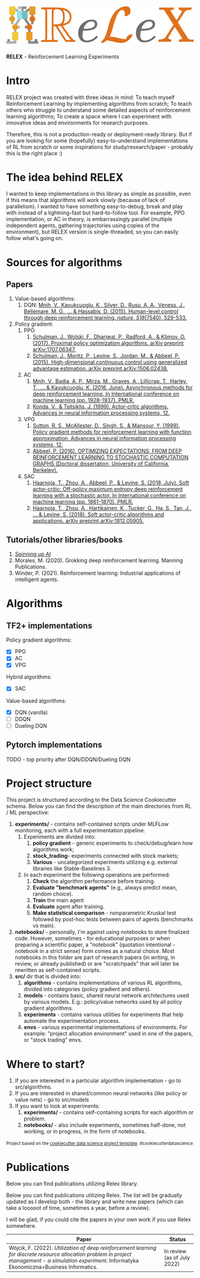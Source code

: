 ![relex logo](relex_logo.svg)
==============================
**RELEX** - Reinforcement Learning Experiments

# Intro

RELEX project was created with three ideas in mind:
To teach myself Reinforcement Learning by implementing algorithms from scratch;
To teach others who struggle to understand some detailed aspects of reinforcement learning algorithms;
To create a space where I can experiment with innovative ideas and environments for research purposes.

Therefore, this is not a production-ready or deployment-ready library. But if you are looking for some (hopefully) easy-to-understand implementations of RL from scratch or some inspirations for study/research/paper - probably this is the right place :)

# The idea behind RELEX

I wanted to keep implementations in this library as simple as possible, even if this means that algorithms will work slowly (because of lack of parallelism). I wanted to have something easy-to-debug, break and play with instead of a lightning-fast but hard-to-follow tool.
For example, PPO implementation, or AC in theory, is embarrassingly parallel (multiple independent agents, gathering trajectories using copies of the environment), but RELEX version is single-threaded, so you can easily follow what's going on.

# Sources for algorithms

## Papers

1. Value-based algorithms:
   1. DQN: [Mnih, V., Kavukcuoglu, K., Silver, D., Rusu, A. A., Veness, J., Bellemare, M. G., ... & Hassabis, D. (2015). Human-level control through deep reinforcement learning. _nature_, _518_(7540), 529-533.](https://daiwk.github.io/assets/dqn.pdf)
2. Policy gradient:
   1. PPO
      1. [Schulman, J., Wolski, F., Dhariwal, P., Radford, A., & Klimov, O. (2017). Proximal policy optimization algorithms. arXiv preprint arXiv:1707.06347.](https://arxiv.org/pdf/1707.06347.pdf)
      2. [Schulman, J., Moritz, P., Levine, S., Jordan, M., & Abbeel, P. (2015). High-dimensional continuous control using generalized advantage estimation. arXiv preprint arXiv:1506.02438.](https://arxiv.org/abs/1506.02438)
   2. AC
      1. [Mnih, V., Badia, A. P., Mirza, M., Graves, A., Lillicrap, T., Harley, T., ... & Kavukcuoglu, K. (2016, June). Asynchronous methods for deep reinforcement learning. In International conference on machine learning (pp. 1928-1937). PMLR.](https://arxiv.org/pdf/1602.01783.pdf)
      2. [Konda, V., & Tsitsiklis, J. (1999). Actor-critic algorithms. Advances in neural information processing systems, 12.](https://proceedings.neurips.cc/paper/1999/file/6449f44a102fde848669bdd9eb6b76fa-Paper.pdf)
   3. VPG
      1. [Sutton, R. S., McAllester, D., Singh, S., & Mansour, Y. (1999). Policy gradient methods for reinforcement learning with function approximation. Advances in neural information processing systems, 12.](https://proceedings.neurips.cc/paper/1999/file/464d828b85b0bed98e80ade0a5c43b0f-Paper.pdf)
      2. [Abbeel, P. (2016). OPTIMIZING EXPECTATIONS: FROM DEEP REINFORCEMENT LEARNING TO STOCHASTIC COMPUTATION GRAPHS (Doctoral dissertation, University of California, Berkeley).](http://joschu.net/docs/thesis.pdf)
   4. SAC
      1. [Haarnoja, T., Zhou, A., Abbeel, P., & Levine, S. (2018, July). Soft actor-critic: Off-policy maximum entropy deep reinforcement learning with a stochastic actor. In International conference on machine learning (pp. 1861-1870). PMLR.](https://arxiv.org/abs/1801.01290)
      2. [Haarnoja, T., Zhou, A., Hartikainen, K., Tucker, G., Ha, S., Tan, J., ... & Levine, S. (2018). Soft actor-critic algorithms and applications. arXiv preprint arXiv:1812.05905.](https://arxiv.org/abs/1812.05905)

## Tutorials/other libraries/books

1. [Spinning up AI](https://spinningup.openai.com/en/latest/index.html)
2. Morales, M. (2020). Grokking deep reinforcement learning. Manning Publications.
3. Winder, P. (2021). Reinforcement learning: Industrial applications of intelligent agents.

# Algorithms

## TF2+ implementations

Policy gradient algorithms:
- [x] PPO
- [x] AC
- [x] VPG

Hybrid algorithms:
- [x] SAC

Value-based algorithms:
- [x] DQN (vanilla)
- [ ] DDQN
- [ ] Dueling DQN

## Pytorch implementations

TODO - top priority after DQN/DDQN/Dueling DQN

# Project structure

This project is structured according to the Data Science Cookiecutter schema. Below you can find the description of the main directories from RL / ML perspective:

1. **experiments/** - contains self-contained scripts under MLFLow monitoring, each with a full experimentation pipeline.
   1. Experiments are divided into:
      1. **policy gradient** - generic experiments to check/debug/learn how algorithms work; 
      2. **stock_trading**- experiments connected with stock markets; 
      3. **Various** - uncategorized experiments utilizing e.g. external libraries like Stable-Baselines 3.
   2. In each experiment the following operations are performed:
         1. **Check** the algorithm performance before training.
         2. **Evaluate "benchmark agents"** (e.g., always predict mean, random choice). 
         3. **Train** the main agent 
         4. **Evaluate** agent after training. 
         5. **Make statistical comparison** - nonparametric Kruskal test followed by post-hoc tests between pairs of agents (benchmarks vs main).
2. **notebooks/** - personally, I'm against using notebooks to store finalized code. However, sometimes - for educational purposes or when preparing a scientific paper, a "notebook" (quotation intentional - notebook in a strict sense) form comes as a natural choice. Most notebooks in this folder are part of research papers (in writing, in review, or already published) or are "scratchpads" that will later be rewritten as self-contained scripts.
3. **src/** dir that is divided into:
   1. **algorithms** - contains implementations of various RL algorithms, divided into categories (policy gradient and others).
   2. **models** - contains basic, shared neural network architectures used by various models. E.g.: policy/value networks used by all policy gradient algorithms.
   3. **experiments** - contains various utilities for experiments that help automate the experimentation process.
   4. **envs** - various experimental implementations of environments. For example: "project allocation environment" used in one of the papers, or "stock trading" envs.

# Where to start?

1. If you are interested in a particular algorithm implementation - go to src/algorithms.
2. If you are interested in shared/common neural networks (like policy or value nets) - go to src/models
3. If you want to look at experiments:
   1. **experiments/** - contains self-containing scripts for each algorithm or problem. 
   2. **notebooks/** - also include experiments, sometimes half-done, not working, or in progress, in the form of notebooks.

<p><small>Project based on the <a target="_blank" href="https://drivendata.github.io/cookiecutter-data-science/">cookiecutter data science project template</a>. #cookiecutterdatascience</small></p>

# Publications

Below you can find publications utilizing Relex library.

Below you can find publications utilizing Relex. The list will be gradually updated as I develop both - the library and write new papers (which can take a looooot of time, sometimes a year, before a review). 

I will be glad, if you could cite the papers in your own work if you use Relex somewhere.


| **Paper** | **Status**                  |
|-----------|-----------------------------|
|Wójcik, F. (2022). *Utilization of deep reinforcement learning for discrete resource allocation problem in project management - a simulation experiment*. Informatyka Ekonomiczna=Business Informatics. | In review (as of July 2022) |
